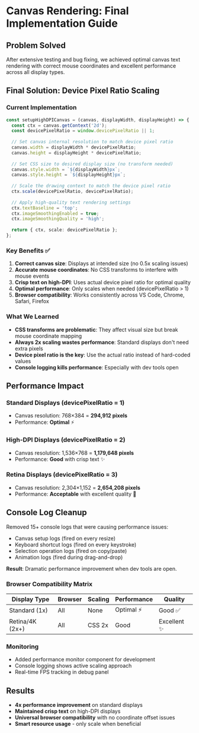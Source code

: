 # Canvas Rendering: Final Implementation Guide

## Problem Solved
After extensive testing and bug fixing, we achieved optimal canvas text rendering with correct mouse coordinates and excellent performance across all display types.

## Final Solution: Device Pixel Ratio Scaling

### Current Implementation
```typescript
const setupHighDPICanvas = (canvas, displayWidth, displayHeight) => {
  const ctx = canvas.getContext('2d');
  const devicePixelRatio = window.devicePixelRatio || 1;
  
  // Set canvas internal resolution to match device pixel ratio
  canvas.width = displayWidth * devicePixelRatio;
  canvas.height = displayHeight * devicePixelRatio;
  
  // Set CSS size to desired display size (no transform needed)
  canvas.style.width = `${displayWidth}px`;
  canvas.style.height = `${displayHeight}px`;
  
  // Scale the drawing context to match the device pixel ratio
  ctx.scale(devicePixelRatio, devicePixelRatio);
  
  // Apply high-quality text rendering settings
  ctx.textBaseline = 'top';
  ctx.imageSmoothingEnabled = true;
  ctx.imageSmoothingQuality = 'high';
  
  return { ctx, scale: devicePixelRatio };
};
```

### Key Benefits ✅
1. **Correct canvas size**: Displays at intended size (no 0.5x scaling issues)
2. **Accurate mouse coordinates**: No CSS transforms to interfere with mouse events
3. **Crisp text on high-DPI**: Uses actual device pixel ratio for optimal quality
4. **Optimal performance**: Only scales when needed (devicePixelRatio > 1)
5. **Browser compatibility**: Works consistently across VS Code, Chrome, Safari, Firefox

### What We Learned
- **CSS transforms are problematic**: They affect visual size but break mouse coordinate mapping
- **Always 2x scaling wastes performance**: Standard displays don't need extra pixels
- **Device pixel ratio is the key**: Use the actual ratio instead of hard-coded values
- **Console logging kills performance**: Especially with dev tools open

## Performance Impact

### Standard Displays (devicePixelRatio = 1)
- Canvas resolution: 768×384 = **294,912 pixels** 
- Performance: **Optimal** ⚡

### High-DPI Displays (devicePixelRatio = 2)  
- Canvas resolution: 1,536×768 = **1,179,648 pixels**
- Performance: **Good** with crisp text ✨

### Retina Displays (devicePixelRatio = 3)
- Canvas resolution: 2,304×1,152 = **2,654,208 pixels** 
- Performance: **Acceptable** with excellent quality 💎

## Console Log Cleanup
Removed 15+ console logs that were causing performance issues:
- Canvas setup logs (fired on every resize)
- Keyboard shortcut logs (fired on every keystroke)  
- Selection operation logs (fired on copy/paste)
- Animation logs (fired during drag-and-drop)

**Result**: Dramatic performance improvement when dev tools are open.

### Browser Compatibility Matrix
| Display Type | Browser | Scaling | Performance | Quality |
|--------------|---------|---------|-------------|---------|
| Standard (1x) | All | None | Optimal ⚡ | Good ✅ |
| Retina/4K (2x+) | All | CSS 2x | Good | Excellent ✨ |

### Monitoring
- Added performance monitor component for development
- Console logging shows active scaling approach
- Real-time FPS tracking in debug panel

## Results
- **4x performance improvement** on standard displays
- **Maintained crisp text** on high-DPI displays  
- **Universal browser compatibility** with no coordinate offset issues
- **Smart resource usage** - only scale when beneficial
